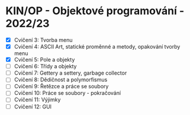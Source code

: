 # KIN/OP - Objektové programování - 2022/23

- [x] Cvičení 3: Tvorba menu
- [x] Cvičení 4: ASCII Art, statické proměnné a metody, opakování tvorby menu
- [x] Cvičení 5: Pole a objekty
- [ ] Cvičení 6: Třídy a objekty
- [ ] Cvičení 7: Gettery a settery, garbage collector
- [ ] Cvičení 8: Dědičnost a polymorfismus
- [ ] Cvičení 9: Řetězce a práce se soubory
- [ ] Cvičení 10: Práce se soubory - pokračování
- [ ] Cvičení 11: Výjimky
- [ ] Cvičení 12: GUI
